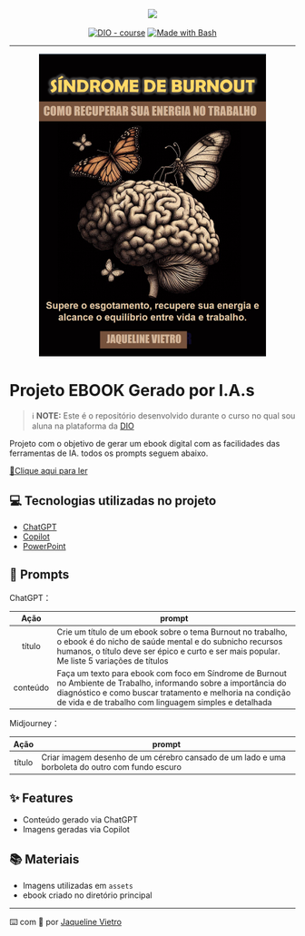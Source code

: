 <p align="center">
    <img width="100" src=".github/assets/banner.png">
</p>


<p align="center">
<a href="https://dio.me/"><img src="https://img.shields.io/badge/DIO-Course-28DA77?logo=youtube" alt="DIO - course"></a>
<a href="https://www.gnu.org/software/bash/" title="Go to Bash homepage"><img src="https://img.shields.io/badge/Prompt-Project-blue?logo=gnu-bash&amp;logoColor=white" alt="Made with Bash"></a></p>

-------


<p align="center">
<img 
    src="./assets/Capa PNG.png"
    width="400"  
/>
</p>

# Projeto EBOOK Gerado por I.A.s


 > ℹ️ **NOTE:** Este é o repositório desenvolvido durante o curso no qual sou aluna na plataforma da [DIO](https://dio.me)

Projeto com o objetivo de gerar um ebook digital com as facilidades das ferramentas de IA. todos os prompts
seguem abaixo.

<a href="https://github.com/JackVietro/prompts-recipe-to-create-a-ebook/blob/main/ebook%20PDF.pdf" title="View PDF now"> 📕Clique aqui para ler</a>

## 💻 Tecnologias utilizadas no projeto

- [ChatGPT](https://chat.openai.com/) 
- [Copilot](https://copilot.microsoft.com/)
- [PowerPoint](https://www.microsoft.com/en/microsoft-365/powerpoint)

## 🧠 Prompts


ChatGPT：

|   Ação   | prompt                                                                                                                                                                                                                                                                         |
| :------: | ------------------------------------------------------------------------------------------------------------------------------------------------------------------------------------------------------------------------------------------------------------------------------ |
|  título  | Crie um título de um ebook sobre o tema Burnout no trabalho, o ebook é do nicho de saúde mental e do subnicho recursos humanos, o título deve ser épico e curto e ser mais popular. Me liste 5 variações de títulos                                                        |
| conteúdo | Faça um texto para ebook com foco em Síndrome de Burnout no Ambiente de Trabalho, informando sobre a importância do diagnóstico e como buscar tratamento e melhoria na condição de vida e de trabalho com linguagem simples e detalhada |


Midjourney：

|  Ação  | prompt                                                                                 |
| :----: | -------------------------------------------------------------------------------------- |
| título | Criar imagem desenho de um cérebro cansado de um lado e uma borboleta do outro com fundo escuro |

## ✨ Features

- Conteúdo gerado via ChatGPT
- Imagens geradas via Copilot

## 📚 Materiais

- Imagens utilizadas em `assets`
- ebook criado no diretório principal






---

⌨️ com 💜 por [Jaqueline Vietro](https://github.com/JackVietro)
